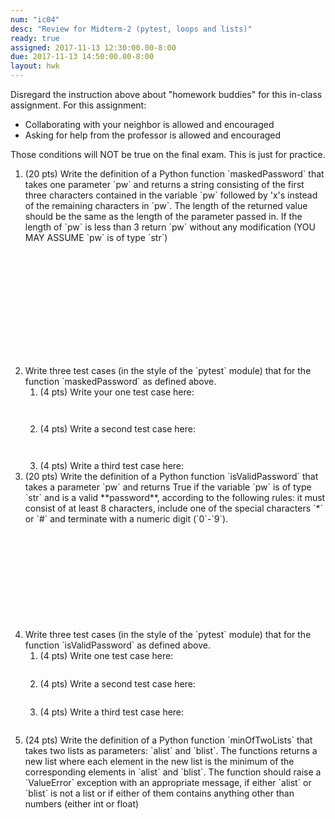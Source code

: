 ```yaml
---
num: "ic04"
desc: "Review for Midterm-2 (pytest, loops and lists)"
ready: true
assigned: 2017-11-13 12:30:00.00-8:00
due: 2017-11-13 14:50:00.00-8:00
layout: hwk
---
```


<div style="display:none">https://ucsb-cs8-m17.github.io/hwk/ic02/
</div>


Disregard the instruction above about "homework buddies" for this in-class assignment.  For this assignment:
* Collaborating with your neighbor is allowed and encouraged
* Asking for help from the professor is allowed and encouraged

Those conditions will NOT be true on the final exam.  This is just for practice.


<ol>


<li markdown="1" style="margin-bottom:14em"> (20 pts) Write the definition of a Python function `maskedPassword` that takes one parameter `pw` and returns a string consisting of the first three characters contained in the variable `pw` followed by 'x's instead of the remaining characters in `pw`.  The length of the returned value should be the same as the length of the parameter passed in. If the length of `pw` is less than 3 return `pw` without any modification (YOU MAY ASSUME `pw` is of type `str`)
</li>

<li markdown="1" style="margin-bottom:0em"> Write three test cases (in the style of the `pytest` module) that for the function `maskedPassword` as defined above.    

<ol>
<li style="margin-bottom: 3em;">(4 pts) Write your one test case here:
</li>
<li style="margin-bottom: 3em;">(4 pts) Write a second test case here:
</li>
<li style="margin-bottom: 0em;">(4 pts) Write a third test case here:
<div class="pagebreak">
</div>
</li>
</ol>

</li>


<li markdown="1" style="margin-bottom:12em"> (20 pts) Write the definition of a Python function `isValidPassword` that takes a parameter `pw` and returns True if the variable `pw` is of type `str` and is a valid **password**, according to the following rules: it must consist of at least 8 characters, include one of the special characters `*` or `#` and terminate with a numeric digit (`0`-`9`).
</li>

<li markdown="1" style="margin-bottom:0em"> Write three test cases (in the style of the `pytest` module) that for the function `isValidPassword` as defined above.    

<ol>
<li style="margin-bottom: 2em;">(4 pts) Write one test case here:
</li>
<li style="margin-bottom: 2em;">(4 pts) Write a second test case here:
</li>
<li style="margin-bottom: 2em;">(4 pts) Write a third test case here:
</li>
</ol>

</li>
<li markdown="1" style="margin-bottom:20em"> (24 pts) Write the definition of a Python function `minOfTwoLists` that takes two lists as parameters: `alist` and `blist`. The functions returns a new list where each element in the new list is the minimum of the
corresponding elements in `alist` and `blist`. The function should raise a `ValueError` exception with an appropriate message, if either `alist` or `blist` is not a list or if either of them contains anything
other than numbers (either int or float)
</li>




</ol>
